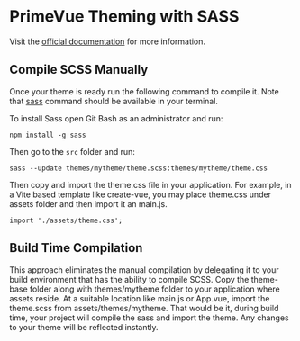 # PrimeVue Theming with SASS

Visit the [official documentation](https://primevue.org/theming/#customtheme) for more information.

## Compile SCSS Manually
Once your theme is ready run the following command to compile it. Note that [sass](https://www.npmjs.com/package/sass) command should be available in your terminal.

To install Sass open Git Bash as an administrator and run:

```
npm install -g sass
```

Then go to the ```src``` folder and run:

```
sass --update themes/mytheme/theme.scss:themes/mytheme/theme.css
```
      
Then copy and import the theme.css file in your application. For example, in a Vite based template like create-vue, you may place theme.css under assets folder and then import it an main.js.

```
import './assets/theme.css';
```

## Build Time Compilation
This approach eliminates the manual compilation by delegating it to your build environment that has the ability to compile SCSS. Copy the theme-base folder along with themes/mytheme folder to your application where assets reside. At a suitable location like main.js or App.vue, import the theme.scss from assets/themes/mytheme. That would be it, during build time, your project will compile the sass and import the theme. Any changes to your theme will be reflected instantly.